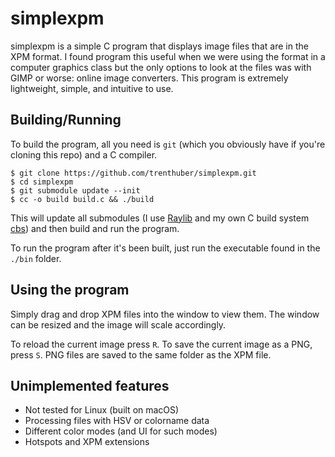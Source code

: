 # simplexpm

simplexpm is a simple C program that displays image files that are in the XPM format. I found program this useful when we were using the format in a computer graphics class but the only options to look at the files was with GIMP or worse: online image converters. This program is extremely lightweight, simple, and intuitive to use.

## Building/Running

To build the program, all you need is `git` (which you obviously have if you're cloning this repo) and a C compiler.

```console
$ git clone https://github.com/trenthuber/simplexpm.git
$ cd simplexpm
$ git submodule update --init
$ cc -o build build.c && ./build
```

This will update all submodules (I use [Raylib](https://www.raylib.com) and my own C build system [cbs](https://github.com/trenthuber/cbs.git)) and then build and run the program.

To run the program after it's been built, just run the executable found in the `./bin` folder.

## Using the program

Simply drag and drop XPM files into the window to view them. The window can be resized and the image will scale accordingly.

To reload the current image press `R`. To save the current image as a PNG, press `S`. PNG files are saved to the same folder as the XPM file.

## Unimplemented features
- Not tested for Linux (built on macOS)
- Processing files with HSV or colorname data
- Different color modes (and UI for such modes)
- Hotspots and XPM extensions

